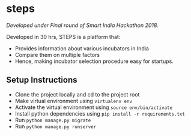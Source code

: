 # steps
*Developed under Final round of Smart India Hackathon 2018.* 

Developed in 30 hrs, STEPS is a platform that:
* Provides information about various incubators in India 
* Compare them on multiple factors 
* Hence, making incubator selection procedure easy for startups.

## Setup Instructions

- Clone the project locally and cd to the project root
- Make virtual environment using `virtualenv env`
- Activate the virtual environment using `source env/bin/activate`
- Install python dependencies using `pip install -r requirements.txt`
- Run `python manage.py migrate`
- Run `python manage.py runserver`
